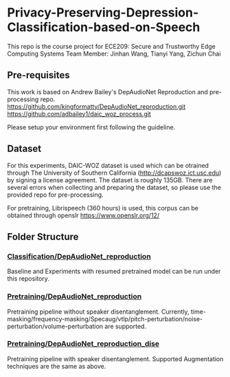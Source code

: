 # Privacy-Preserving-Depression-Classification-based-on-Speech

This repo is the course project for ECE209: Secure and Trustworthy Edge Computing Systems
Team Member: Jinhan Wang, Tianyi Yang, Zichun Chai

## Pre-requisites
This work is based on Andrew Bailey's DepAudioNet Reproduction and pre-processing repo.   
https://github.com/kingformatty/DepAudioNet_reproduction.git  
https://github.com/adbailey1/daic_woz_process.git  


Please setup your environment first following the guideline.

## Dataset
For this experiments, DAIC-WOZ dataset is used which can be otrained through The University of Southern California (http://dcapswoz.ict.usc.edu) by signing a license agreement. The dataset is roughly 135GB. There are several errors when collecting and preparing the dataset, so please use the provided repo for pre-processing. 

For pretraining, Librispeech (360 hours) is used, this corpus can be obtained through openslr https://www.openslr.org/12/  

## Folder Structure

### [Classification/DepAudioNet_reproduction](Classification/DepAudioNet_reproduction)  

Baseline and Experiments with resumed pretrained model can be run under this repository.  



### [Pretraining/DepAudioNet_reproduction](Pretraining/DepAudioNet_reproduction)  
Pretraining pipeline without speaker disentanglement. Currently, time-masking/frequency-masking/Specaug/vtlp/pitch-perturbation/noise-perturbation/volume-perturbation are supported.

### [Pretraining/DepAudioNet_reproduction_dise](Pretraining/DepAudioNet_reproduction_dise)  
Pretraining pipeline with speaker disentanglement. Supported Augmentation techniques are the same as above.
